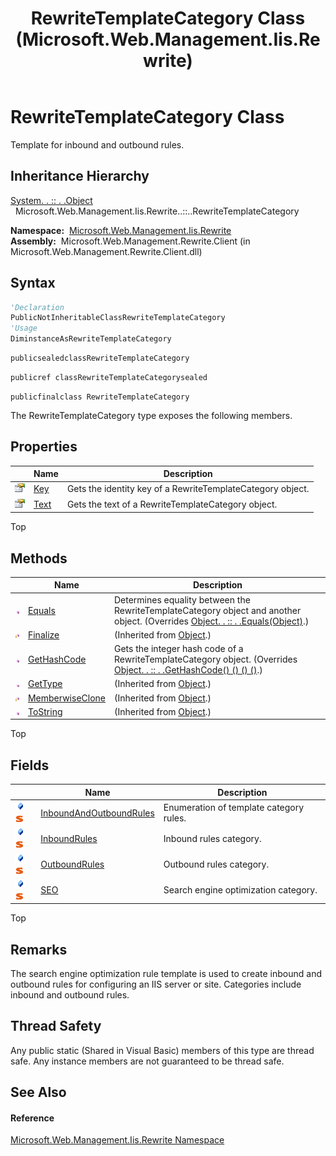 ﻿---
title: RewriteTemplateCategory Class (Microsoft.Web.Management.Iis.Rewrite)
TOCTitle: RewriteTemplateCategory Class
ms:assetid: T:Microsoft.Web.Management.Iis.Rewrite.RewriteTemplateCategory
ms:mtpsurl: https://msdn.microsoft.com/en-us/library/microsoft.web.management.iis.rewrite.rewritetemplatecategory(v=VS.90)
ms:contentKeyID: 22049460
ms.date: 05/02/2012
mtps_version: v=VS.90
f1_keywords:
- Microsoft.Web.Management.Iis.Rewrite.RewriteTemplateCategory
dev_langs:
- CSharp
- JScript
- VB
- c++
api_location:
- Microsoft.Web.Management.Rewrite.Client.dll
api_name:
- Microsoft.Web.Management.Iis.Rewrite.RewriteTemplateCategory
api_type:
- Managed
topic_type:
- apiref
- kbSyntax
product_family_name: VS
ROBOTS: INDEX,FOLLOW
---

# RewriteTemplateCategory Class

Template for inbound and outbound rules.

## Inheritance Hierarchy

[System. . :: . .Object](https://msdn.microsoft.com/en-us/library/e5kfa45b\(v=vs.90\))  
  Microsoft.Web.Management.Iis.Rewrite..::..RewriteTemplateCategory  

**Namespace:**  [Microsoft.Web.Management.Iis.Rewrite](microsoft-web-management-iis-rewrite-namespace.md)  
**Assembly:**  Microsoft.Web.Management.Rewrite.Client (in Microsoft.Web.Management.Rewrite.Client.dll)

## Syntax

``` vb
'Declaration
PublicNotInheritableClassRewriteTemplateCategory
'Usage
DiminstanceAsRewriteTemplateCategory
```

``` csharp
publicsealedclassRewriteTemplateCategory
```

``` c++
publicref classRewriteTemplateCategorysealed
```

``` jscript
publicfinalclass RewriteTemplateCategory
```

The RewriteTemplateCategory type exposes the following members.

## Properties

<table>
<thead>
<tr class="header">
<th> </th>
<th>Name</th>
<th>Description</th>
</tr>
</thead>
<tbody>
<tr class="odd">
<td><img src="images/Dd565996.pubproperty(en-us,VS.90).gif" title="Public property" alt="Public property" /></td>
<td><a href="rewritetemplatecategory-key-property-microsoft-web-management-iis-rewrite.md">Key</a></td>
<td>Gets the identity key of a RewriteTemplateCategory object.</td>
</tr>
<tr class="even">
<td><img src="images/Dd565996.pubproperty(en-us,VS.90).gif" title="Public property" alt="Public property" /></td>
<td><a href="rewritetemplatecategory-text-property-microsoft-web-management-iis-rewrite.md">Text</a></td>
<td>Gets the text of a RewriteTemplateCategory object.</td>
</tr>
</tbody>
</table>


Top

## Methods

<table>
<thead>
<tr class="header">
<th> </th>
<th>Name</th>
<th>Description</th>
</tr>
</thead>
<tbody>
<tr class="odd">
<td><img src="images/Dd565996.pubmethod(en-us,VS.90).gif" title="Public method" alt="Public method" /></td>
<td><a href="rewritetemplatecategory-equals-method-microsoft-web-management-iis-rewrite.md">Equals</a></td>
<td>Determines equality between the RewriteTemplateCategory object and another object. (Overrides <a href="https://msdn.microsoft.com/en-us/library/bsc2ak47(v=vs.90)">Object. . :: . .Equals(Object)</a>.)</td>
</tr>
<tr class="even">
<td><img src="images/Dd565996.protmethod(en-us,VS.90).gif" title="Protected method" alt="Protected method" /></td>
<td><a href="https://msdn.microsoft.com/en-us/library/4k87zsw7(v=vs.90)">Finalize</a></td>
<td>(Inherited from <a href="https://msdn.microsoft.com/en-us/library/e5kfa45b(v=vs.90)">Object</a>.)</td>
</tr>
<tr class="odd">
<td><img src="images/Dd565996.pubmethod(en-us,VS.90).gif" title="Public method" alt="Public method" /></td>
<td><a href="rewritetemplatecategory-gethashcode-method-microsoft-web-management-iis-rewrite.md">GetHashCode</a></td>
<td>Gets the integer hash code of a RewriteTemplateCategory object. (Overrides <a href="https://msdn.microsoft.com/en-us/library/zdee4b3y(v=vs.90)">Object. . :: . .GetHashCode() () () ()</a>.)</td>
</tr>
<tr class="even">
<td><img src="images/Dd565996.pubmethod(en-us,VS.90).gif" title="Public method" alt="Public method" /></td>
<td><a href="https://msdn.microsoft.com/en-us/library/dfwy45w9(v=vs.90)">GetType</a></td>
<td>(Inherited from <a href="https://msdn.microsoft.com/en-us/library/e5kfa45b(v=vs.90)">Object</a>.)</td>
</tr>
<tr class="odd">
<td><img src="images/Dd565996.protmethod(en-us,VS.90).gif" title="Protected method" alt="Protected method" /></td>
<td><a href="https://msdn.microsoft.com/en-us/library/57ctke0a(v=vs.90)">MemberwiseClone</a></td>
<td>(Inherited from <a href="https://msdn.microsoft.com/en-us/library/e5kfa45b(v=vs.90)">Object</a>.)</td>
</tr>
<tr class="even">
<td><img src="images/Dd565996.pubmethod(en-us,VS.90).gif" title="Public method" alt="Public method" /></td>
<td><a href="https://msdn.microsoft.com/en-us/library/7bxwbwt2(v=vs.90)">ToString</a></td>
<td>(Inherited from <a href="https://msdn.microsoft.com/en-us/library/e5kfa45b(v=vs.90)">Object</a>.)</td>
</tr>
</tbody>
</table>


Top

## Fields

<table>
<thead>
<tr class="header">
<th> </th>
<th>Name</th>
<th>Description</th>
</tr>
</thead>
<tbody>
<tr class="odd">
<td><img src="images/Dd565979.pubfield(en-us,VS.90).gif" title="Public field" alt="Public field" /><img src="images/Dd565979.static(en-us,VS.90).gif" title="Static member" alt="Static member" /></td>
<td><a href="rewritetemplatecategory-inboundandoutboundrules-field-microsoft-web-management-iis-rewrite.md">InboundAndOutboundRules</a></td>
<td>Enumeration of template category rules.</td>
</tr>
<tr class="even">
<td><img src="images/Dd565979.pubfield(en-us,VS.90).gif" title="Public field" alt="Public field" /><img src="images/Dd565979.static(en-us,VS.90).gif" title="Static member" alt="Static member" /></td>
<td><a href="rewritetemplatecategory-inboundrules-field-microsoft-web-management-iis-rewrite.md">InboundRules</a></td>
<td>Inbound rules category.</td>
</tr>
<tr class="odd">
<td><img src="images/Dd565979.pubfield(en-us,VS.90).gif" title="Public field" alt="Public field" /><img src="images/Dd565979.static(en-us,VS.90).gif" title="Static member" alt="Static member" /></td>
<td><a href="rewritetemplatecategory-outboundrules-field-microsoft-web-management-iis-rewrite.md">OutboundRules</a></td>
<td>Outbound rules category.</td>
</tr>
<tr class="even">
<td><img src="images/Dd565979.pubfield(en-us,VS.90).gif" title="Public field" alt="Public field" /><img src="images/Dd565979.static(en-us,VS.90).gif" title="Static member" alt="Static member" /></td>
<td><a href="rewritetemplatecategory-seo-field-microsoft-web-management-iis-rewrite.md">SEO</a></td>
<td>Search engine optimization category.</td>
</tr>
</tbody>
</table>


Top

## Remarks

The search engine optimization rule template is used to create inbound and outbound rules for configuring an IIS server or site. Categories include inbound and outbound rules.

## Thread Safety

Any public static (Shared in Visual Basic) members of this type are thread safe. Any instance members are not guaranteed to be thread safe.

## See Also

#### Reference

[Microsoft.Web.Management.Iis.Rewrite Namespace](microsoft-web-management-iis-rewrite-namespace.md)

